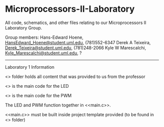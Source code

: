 # Microprocessors-II-Laboratory
All code, schematics, and other files relating to our Microprocessors II Laboratory Group.

Group members:
Hans-Edward Hoene, HansEdward_Hoene@student.uml.edu, (781)552-6347
Derek A Teixeira,  Derek_Teixeira@student.uml.edu, (781)248-2066
Kyle W Marescalchi, Kyle_Marescalchi@student.uml.edu, ?

*****************************************************************************************************
Laboratory 1 Information


<<provided materials>> folder holds all content that was provided to us from the professor
  
<<LED code.c>> is the main code for the LED

<<PWM Code.c>> is the main code for the PWM
  
The LED and PWM function together in <<main.c>>.

<<main.c>> must be built inside project template provided (to be found in <<provided materials>> folder)
